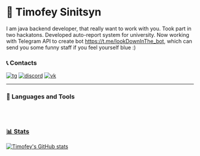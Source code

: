 # 💪 Timofey Sinitsyn



I am java backend developer, that really want to work with you. 
Took part in two hackatons. 
Developed auto-report system for university.
Now working with Telegram API to create bot https://t.me/lookDownInThe_bot, which can send you some funny staff if you feel yourself blue :)

### 📞 Contacts

   <p align="left">
      <a href="https://t.me/t1mmm7">
         <img alt="tg" title="Telegramm link" src="https://img.shields.io/badge/Telegram-2CA5E0?style=for-the-badge&logo=telegram&logoColor=white"/></a>
      <a href="https://discordapp.com/users/325306081486307328/">
         <img alt="discord" title="Discord link" src="https://img.shields.io/badge/Discord-7289DA?style=for-the-badge&logo=discord&logoColor=white"/></a>
      <a href="https://vk.com/timmm7">
         <img alt="vk" title="vk link" src="https://img.shields.io/badge/вконтакте-%232E87FB.svg?&style=for-the-badge&logo=vk&logoColor=white"/></a>   
   </p>

---

### 🧰 Languages and Tools

<p align="left">
      <a href="">
         <img alt="" title="" src="https://img.shields.io/badge/Java-ED8B00?style=for-the-badge&logo=java&logoColor=white"/></a>
      <a href="">
         <img alt="" title="" src="https://img.shields.io/badge/C%2B%2B-00599C?style=for-the-badge&logo=c%2B%2B&logoColor=white"/></a>
       <a href="">
         <img alt="" title="" src="https://img.shields.io/badge/Spring-6DB33F?style=for-the-badge&logo=spring&logoColor=white"/></a>
        <a href="">
         <img alt="" title="" src="https://img.shields.io/badge/PostgreSQL-316192?style=for-the-badge&logo=postgresql&logoColor=white"/></a>
        <a href="">
         <img alt="" title="" src="https://img.shields.io/badge/MySQL-00000F?style=for-the-badge&logo=mysql&logoColor=white"/></a>
        <a href="">
   </p>


#

### 📊 Stats

![Timofey's GitHub stats](https://github-readme-stats.vercel.app/api?username=tesinitsyn&show_icons=true&theme=gruvbox)

<!-- ![GitHub Streak](https://streak-stats.demolab.com?user=tesinitsyn&theme=gruvbox&border_radius=4.5) -->
